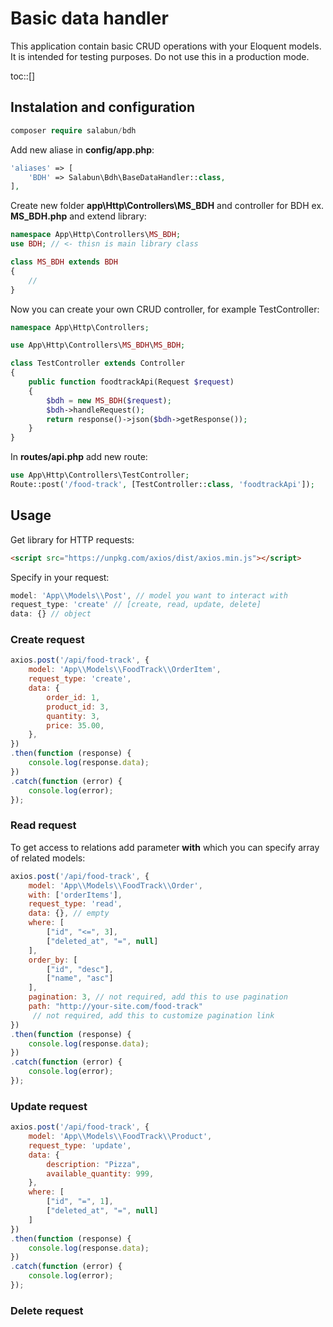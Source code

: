 # Basic data handler

This application contain basic CRUD operations with your Eloquent models. It is intended for testing purposes. Do not use this in a production mode.

toc::[]

## Instalation and configuration
```php
composer require salabun/bdh
```
Add new aliase in **config/app.php**:
```php
'aliases' => [
    'BDH' => Salabun\Bdh\BaseDataHandler::class,
],
```

Create new folder **app\Http\Controllers\MS_BDH** and controller for BDH ex. **MS_BDH.php** and extend library:
```php
namespace App\Http\Controllers\MS_BDH;
use BDH; // <- thisn is main library class

class MS_BDH extends BDH
{
    //
}
```
Now you can create your own CRUD controller, for example TestController:
```php
namespace App\Http\Controllers;

use App\Http\Controllers\MS_BDH\MS_BDH;

class TestController extends Controller
{
    public function foodtrackApi(Request $request)
    {
        $bdh = new MS_BDH($request);
        $bdh->handleRequest();
        return response()->json($bdh->getResponse());
    }
}
```
In **routes/api.php** add new route:
```php
use App\Http\Controllers\TestController;
Route::post('/food-track', [TestController::class, 'foodtrackApi']);
```

## Usage
Get library for HTTP requests:
```html
<script src="https://unpkg.com/axios/dist/axios.min.js"></script>
```
Specify in your request:
```js
model: 'App\\Models\\Post', // model you want to interact with
request_type: 'create' // [create, read, update, delete]
data: {} // object
```


### Create request
```js
axios.post('/api/food-track', {
    model: 'App\\Models\\FoodTrack\\OrderItem',
    request_type: 'create',
    data: {
        order_id: 1,
        product_id: 3,
        quantity: 3,
        price: 35.00,
    },
})
.then(function (response) {
    console.log(response.data);
})
.catch(function (error) {
    console.log(error);
});
```
### Read request
To get access to relations add parameter **with** which you can specify array of related models:
```js
axios.post('/api/food-track', {
    model: 'App\\Models\\FoodTrack\\Order',
    with: ['orderItems'],
    request_type: 'read',
    data: {}, // empty
    where: [
        ["id", "<=", 3],
        ["deleted_at", "=", null]
    ],
    order_by: [
        ["id", "desc"],
        ["name", "asc"]
    ],
    pagination: 3, // not required, add this to use pagination
    path: "http://your-site.com/food-track"
     // not required, add this to customize pagination link
})
.then(function (response) {
    console.log(response.data);
})
.catch(function (error) {
    console.log(error);
});
```

### Update request
```js
axios.post('/api/food-track', {
    model: 'App\\Models\\FoodTrack\\Product',
    request_type: 'update',
    data: {
        description: "Pizza",
        available_quantity: 999,
    },
    where: [
        ["id", "=", 1],
        ["deleted_at", "=", null]
    ]
})
.then(function (response) {
    console.log(response.data);
})
.catch(function (error) {
    console.log(error);
});
```
### Delete request
